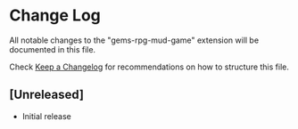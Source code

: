 # Change Log

All notable changes to the "gems-rpg-mud-game" extension will be documented in this file.

Check [Keep a Changelog](http://keepachangelog.com/) for recommendations on how to structure this file.

## [Unreleased]

- Initial release